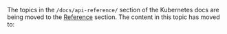 The topics in the `/docs/api-reference/` section of the Kubernetes docs
are being moved to the [Reference](/docs/reference/) section. The content in this topic has moved to:
